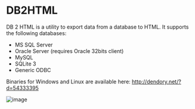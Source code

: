 DB2HTML
=======

DB 2 HTML is a utility to export data from a database to HTML. It supports the following databases:

- MS SQL Server
- Oracle Server (requires Oracle 32bits client)
- MySQL
- SQLite 3
- Generic ODBC

Binaries for Windows and Linux are available here: http://dendory.net/?d=54333395

![image](http://dendory.net/screenshots/db2html_screenshot.jpg)
